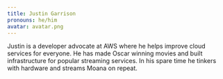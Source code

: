 ```yaml
---
title: Justin Garrison
pronouns: he/him
avatar: avatar.png
---
```


Justin is a developer advocate at AWS where he helps improve cloud services for everyone. He has made Oscar winning movies and built infrastructure for popular streaming services. In his spare time he tinkers with hardware and streams Moana on repeat.
